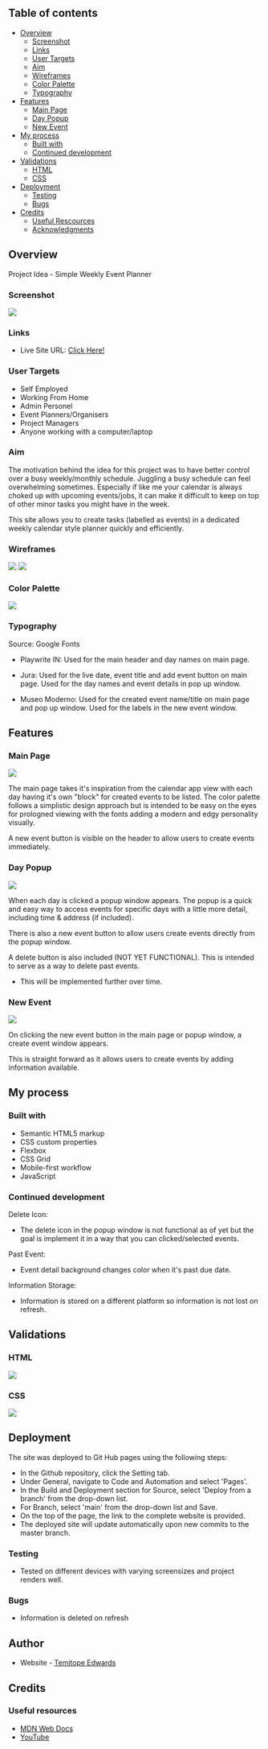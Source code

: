 ## Table of contents

- [Overview](#overview)
  - [Screenshot](#screenshot)
  - [Links](#links)
  - [User Targets](#user-targets)
  - [Aim](#aim)
  - [Wireframes](#wireframes)
  - [Color Palette](#color-palette)
  - [Typography](#typography)
- [Features](#features)
  - [Main Page](#main-page)
  - [Day Popup](#day-popup)
  - [New Event](#new-event)
- [My process](#my-process)
  - [Built with](#built-with)
  - [Continued development](#continued-development)
- [Validations](#validations)
  - [HTML](#html)
  - [CSS](#css)
- [Deployment](#deployment)
  - [Testing](#testing)
  - [Bugs](#bugs)
- [Credits](#credits)
  - [Useful Rescources](#useful-resources)
  - [Acknowledgments](#acknowledgments)


## Overview
Project Idea - Simple Weekly Event Planner 

### Screenshot
![](./assets/images/Screenshot.png)


### Links
- Live Site URL: [Click Here!](https://t3mmy4p.github.io/milestone-project-2/)


### User Targets
- Self Employed
- Working From Home
- Admin Personel
- Event Planners/Organisers
- Project Managers
- Anyone working with a computer/laptop


### Aim
The motivation behind the idea for this project was to have better control over a busy weekly/monthly schedule. Juggling a busy schedule can feel overwhelming sometimes. Especially if like me your calendar is always choked up with upcoming events/jobs, it can make it difficult to keep on top of other minor tasks you might have in the week. 

This site allows you to create tasks (labelled as events) in a dedicated weekly calendar style planner quickly and efficiently.


### Wireframes
![](./assets/images/Main%20Page.png)
![](./assets/images/Days%20Pop%20Up.png)


### Color Palette
![](./assets/images/MP-%202%20Color%20Palette.png)


### Typography
Source: Google Fonts

- Playwrite IN: 
  Used for the main header and day names on main page.

- Jura: 
  Used for the live date, event title and add event button on main page.
  Used for the day names and event details in pop up window.

- Museo Moderno: 
  Used for the created event name/title on main page and pop up window.
  Used for the labels in the new event window.

## Features
### Main Page
![](./assets/images/Main%20Page%20Screenshot.png)

The main page takes it's inspiration from the calendar app view with each day having it's own "block" for created events to be listed. The color palette follows a simplistic design approach but is intended to be easy on the eyes for prologned viewing with the fonts adding a modern and edgy personality visually. 

A new event button is visible on the header to allow users to create events immediately.

### Day Popup
![](./assets/images/Popup%20Screenshot.png)

When each day is clicked a popup window appears. The popup is a quick and easy way to access events for specific days with a little more detail, including time & address (if included).

There is also a new event button to allow users create events directly from the popup window.

A delete button is also included (NOT YET FUNCTIONAL). This is intended to serve as a way to delete past events.
 - This will be implemented further over time.


### New Event
![](./assets/images/Add%20Event%20Screenshot.png)

On clicking the new event button in the main page or popup window, a create event window appears.

This is straight forward as it allows users to create events by adding information available.


## My process
### Built with
- Semantic HTML5 markup
- CSS custom properties
- Flexbox
- CSS Grid
- Mobile-first workflow
- JavaScript 


### Continued development
Delete Icon:  
 - The delete icon in the popup window is not functional as of yet but the goal is implement it in a way that you can clicked/selected events.

Past Event:
 - Event detail background changes color when it's past due date.

Information Storage:
 - Information is stored on a different platform so information is not lost on refresh.


## Validations
### HTML
![](./assets/images/HTML%20Validation.png)


### CSS
![](./assets/images/CSS%20Validation.png)


## Deployment
The site was deployed to Git Hub pages using the following steps:

  - In the Github repository, click the Setting tab.
  - Under General, navigate to Code and Automation and select 'Pages'.
  - In the Build and Deployment section for Source, select 'Deploy from a branch' from the drop-down list.
  - For Branch, select 'main' from the drop-down list and Save.
  - On the top of the page, the link to the complete website is provided.
  - The deployed site will update automatically upon new commits to the master branch.


### Testing
 - Tested on different devices with varying screensizes and project renders well.


### Bugs
- Information is deleted on refresh


## Author
- Website - [Temitope Edwards](https://t3mmy4p.github.io/milestone-project-2/)


## Credits
### Useful resources
- [MDN Web Docs](https://developer.mozilla.org/en-US/)
- [YouTube](https://www.youtube.com/)



